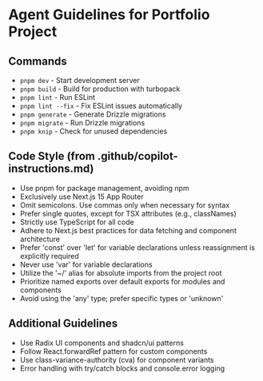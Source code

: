 # Agent Guidelines for Portfolio Project

## Commands
- `pnpm dev` - Start development server
- `pnpm build` - Build for production with turbopack
- `pnpm lint` - Run ESLint
- `pnpm lint --fix` - Fix ESLint issues automatically
- `pnpm generate` - Generate Drizzle migrations
- `pnpm migrate` - Run Drizzle migrations
- `pnpm knip` - Check for unused dependencies

## Code Style (from .github/copilot-instructions.md)
- Use pnpm for package management, avoiding npm
- Exclusively use Next.js 15 App Router
- Omit semicolons. Use commas only when necessary for syntax
- Prefer single quotes, except for TSX attributes (e.g., classNames)
- Strictly use TypeScript for all code
- Adhere to Next.js best practices for data fetching and component architecture
- Prefer 'const' over 'let' for variable declarations unless reassignment is explicitly required
- Never use 'var' for variable declarations
- Utilize the '~/' alias for absolute imports from the project root
- Prioritize named exports over default exports for modules and components
- Avoid using the 'any' type; prefer specific types or 'unknown'

## Additional Guidelines
- Use Radix UI components and shadcn/ui patterns
- Follow React.forwardRef pattern for custom components
- Use class-variance-authority (cva) for component variants
- Error handling with try/catch blocks and console.error logging